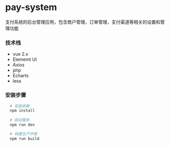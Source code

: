 # pay-system
支付系统的后台管理应用，包含商户管理，订单管理，支付渠道等相关的设置和管理功能

### 技术栈
 - vue 2.x
 - Elememt UI
 - Axios
 - php
 - Echarts
 - less

### 安装步骤
``` bash
  # 安装依赖
  npm install
  
  # 启动服务
  npm run dev

  # 构建生产环境
  npm run build
```